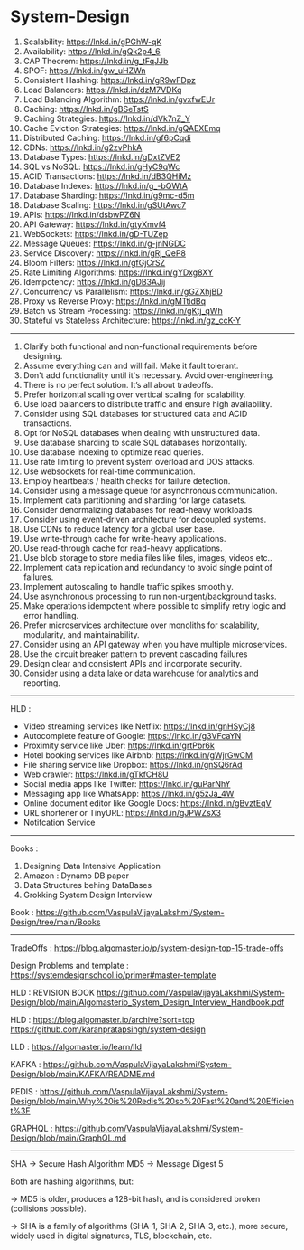 # System-Design



1. Scalability: https://lnkd.in/gPGhW-qK
2. Availability: https://lnkd.in/gQk2p4_6
3. CAP Theorem: https://lnkd.in/g_tFqJJb
4. SPOF: https://lnkd.in/gw_uHZWn
5. Consistent Hashing: https://lnkd.in/gR9wFDpz
6. Load Balancers: https://lnkd.in/dzM7VDKq
7. Load Balancing Algorithm: https://lnkd.in/gvxfwEUr
8. Caching: https://lnkd.in/gBSeTstS
9. Caching Strategies: https://lnkd.in/dVk7nZ_Y
10. Cache Eviction Strategies: https://lnkd.in/gQAEXEmq
11. Distributed Caching: https://lnkd.in/gf6pCqdi
12. CDNs: https://lnkd.in/g2zvPhkA
13. Database Types: https://lnkd.in/gDxtZVE2
14. SQL vs NoSQL: https://lnkd.in/gHyC9qWc
15. ACID Transactions: https://lnkd.in/dB3QHiMz
16. Database Indexes: https://lnkd.in/g_-bQWtA
17. Database Sharding: https://lnkd.in/g9mc-d5m
18. Database Scaling: https://lnkd.in/gSUtAwc7
19. APIs: https://lnkd.in/dsbwPZ6N
20. API Gateway: https://lnkd.in/gtyXmvf4
21. WebSockets: https://lnkd.in/gD-TUZep
22. Message Queues: https://lnkd.in/g-jnNGDC
23. Service Discovery: https://lnkd.in/gRj_QeP8
24. Bloom Filters: https://lnkd.in/gfGjCrSZ
25. Rate Limiting Algorithms: https://lnkd.in/gYDxg8XY
26. Idempotency: https://lnkd.in/gDB3AJij
27. Concurrency vs Parallelism: https://lnkd.in/gGZXhjBD
28. Proxy vs Reverse Proxy: https://lnkd.in/gMTtidBq
29. Batch vs Stream Processing: https://lnkd.in/gKtj_qWh
30. Stateful vs Stateless Architecture: https://lnkd.in/gz_ccK-Y


_________


1. Clarify both functional and non-functional requirements before designing.
2. Assume everything can and will fail. Make it fault tolerant.
3. Don't add functionality until it's necessary. Avoid over-engineering.
4. There is no perfect solution. It’s all about tradeoffs.
5. Prefer horizontal scaling over vertical scaling for scalability.
6. Use load balancers to distribute traffic and ensure high availability.
7. Consider using SQL databases for structured data and ACID transactions.
8. Opt for NoSQL databases when dealing with unstructured data.
9. Use database sharding to scale SQL databases horizontally.
10. Use database indexing to optimize read queries.
11. Use rate limiting to prevent system overload and DOS attacks.
12. Use websockets for real-time communication.
13. Employ heartbeats / health checks for failure detection.
14. Consider using a message queue for asynchronous communication.
15. Implement data partitioning and sharding for large datasets.
16. Consider denormalizing databases for read-heavy workloads.
17. Consider using event-driven architecture for decoupled systems.
18. Use CDNs to reduce latency for a global user base.
19. Use write-through cache for write-heavy applications.
20. Use read-through cache for read-heavy applications.
21. Use blob storage to store media files like files, images, videos etc..
22. Implement data replication and redundancy to avoid single point of failures.
23. Implement autoscaling to handle traffic spikes smoothly.
24. Use asynchronous processing to run non-urgent/background tasks.
25. Make operations idempotent where possible to simplify retry logic and error handling.
26. Prefer microservices architecture over monoliths for scalability, modularity, and maintainability.
27. Consider using an API gateway when you have multiple microservices.
28. Use the circuit breaker pattern to prevent cascading failures
29. Design clear and consistent APIs and incorporate security.
30. Consider using a data lake or data warehouse for analytics and reporting.



__________________


HLD : 

- Video streaming services like Netflix: https://lnkd.in/gnHSyCj8 
- Autocomplete feature of Google: https://lnkd.in/g3VFcaYN
- Proximity service like Uber: https://lnkd.in/grtPbr6k
- Hotel booking services like Airbnb: https://lnkd.in/gWjrGwCM
- File sharing service like Dropbox: https://lnkd.in/gnSQ6rAd
- Web crawler: https://lnkd.in/gTkfCH8U
- Social media apps like Twitter: https://lnkd.in/guParNhY
- Messaging app like WhatsApp: https://lnkd.in/g5zJa_4W
- Online document editor like Google Docs: https://lnkd.in/gBvztEqV
- URL shortener or TinyURL: https://lnkd.in/gJPWZsX3
- Notifcation Service


__________________


Books : 

1. Designing Data Intensive Application
2. Amazon : Dynamo DB paper
3. Data Structures  behing DataBases
4. Grokking System Design Interview


Book : https://github.com/VaspulaVijayaLakshmi/System-Design/tree/main/Books
_____________



TradeOffs : https://blog.algomaster.io/p/system-design-top-15-trade-offs

Design Problems and template : https://systemdesignschool.io/primer#master-template


HLD : REVISION BOOK
https://github.com/VaspulaVijayaLakshmi/System-Design/blob/main/Algomasterio_System_Design_Interview_Handbook.pdf


HLD : https://blog.algomaster.io/archive?sort=top
      https://github.com/karanpratapsingh/system-design
      
LLD : https://algomaster.io/learn/lld



KAFKA : https://github.com/VaspulaVijayaLakshmi/System-Design/blob/main/KAFKA/README.md

REDIS : https://github.com/VaspulaVijayaLakshmi/System-Design/blob/main/Why%20is%20Redis%20so%20Fast%20and%20Efficient%3F

GRAPHQL : https://github.com/VaspulaVijayaLakshmi/System-Design/blob/main/GraphQL.md



_________________________


SHA → Secure Hash Algorithm
MD5 → Message Digest 5

Both are hashing algorithms, but:

-> MD5 is older, produces a 128-bit hash, and is considered broken (collisions possible).

-> SHA is a family of algorithms (SHA-1, SHA-2, SHA-3, etc.), more secure, widely used in digital signatures, TLS, blockchain, etc.







